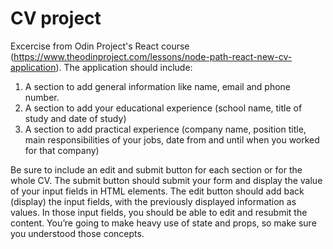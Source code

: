 # CV project

Excercise from Odin Project's React course (https://www.theodinproject.com/lessons/node-path-react-new-cv-application). The application should include:
1. A section to add general information like name, email and phone number.
2. A section to add your educational experience (school name, title of study and date of study)
3. A section to add practical experience (company name, position title, main responsibilities of your jobs, date from and until when you worked for that company)

Be sure to include an edit and submit button for each section or for the whole CV. The submit button should submit your form and display the value of your input fields in HTML elements. The edit button should add back (display) the input fields, with the previously displayed information as values. In those input fields, you should be able to edit and resubmit the content. You’re going to make heavy use of state and props, so make sure you understood those concepts.